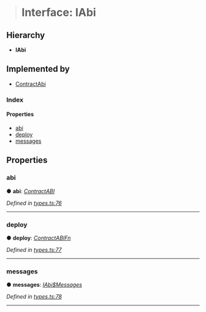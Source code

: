 > # Interface: IAbi

## Hierarchy

* **IAbi**

## Implemented by

* [ContractAbi](../classes/_abi_.contractabi.md)

### Index

#### Properties

* [abi](_types_.iabi.md#abi)
* [deploy](_types_.iabi.md#deploy)
* [messages](_types_.iabi.md#messages)

## Properties

###  abi

● **abi**: *[ContractABI](../modules/_types_.md#contractabi)*

*Defined in [types.ts:76](https://github.com/polkadot-js/api/blob/ffe1c71/packages/api-contract/src/types.ts#L76)*

___

###  deploy

● **deploy**: *[ContractABIFn](_types_.contractabifn.md)*

*Defined in [types.ts:77](https://github.com/polkadot-js/api/blob/ffe1c71/packages/api-contract/src/types.ts#L77)*

___

###  messages

● **messages**: *[IAbi$Messages](_types_.iabi_messages.md)*

*Defined in [types.ts:78](https://github.com/polkadot-js/api/blob/ffe1c71/packages/api-contract/src/types.ts#L78)*

___